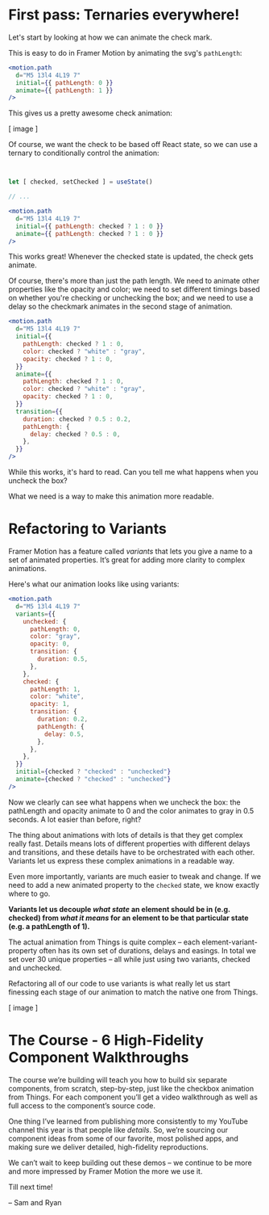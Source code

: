 # First pass: Ternaries everywhere!

Let's start by looking at how we can animate the check mark.

This is easy to do in Framer Motion by animating the svg's `pathLength`:

```jsx
<motion.path
  d="M5 13l4 4L19 7"
  initial={{ pathLength: 0 }}
  animate={{ pathLength: 1 }}
/>
```

This gives us a pretty awesome check animation:

[ image ]

Of course, we want the check to be based off React state, so we can use a ternary to conditionally control the animation:

```jsx


let [ checked, setChecked ] = useState()

// ...

<motion.path
  d="M5 13l4 4L19 7"
  initial={{ pathLength: checked ? 1 : 0 }}
  animate={{ pathLength: checked ? 1 : 0 }}
/>


```

This works great! Whenever the checked state is updated, the check gets animate.

Of course, there's more than just the path length. We need to animate other properties like the opacity and color; we need to set different timings based on whether you're checking or unchecking the box; and we need to use a delay so the checkmark animates in the second stage of animation.

```jsx
<motion.path
  d="M5 13l4 4L19 7"
  initial={{
    pathLength: checked ? 1 : 0,
    color: checked ? "white" : "gray",
    opacity: checked ? 1 : 0,
  }}
  animate={{
    pathLength: checked ? 1 : 0,
    color: checked ? "white" : "gray",
    opacity: checked ? 1 : 0,
  }}
  transition={{
    duration: checked ? 0.5 : 0.2,
    pathLength: {
      delay: checked ? 0.5 : 0,
    },
  }}
/>
```

While this works, it's hard to read. Can you tell me what happens when you uncheck the box?

What we need is a way to make this animation more readable.

# Refactoring to Variants

Framer Motion has a feature called _variants_ that lets you give a name to a set of animated properties. It’s great for adding more clarity to complex animations.

Here's what our animation looks like using variants:

```jsx
<motion.path
  d="M5 13l4 4L19 7"
  variants={{
    unchecked: {
      pathLength: 0,
      color: "gray",
      opacity: 0,
      transition: {
        duration: 0.5,
      },
    },
    checked: {
      pathLength: 1,
      color: "white",
      opacity: 1,
      transition: {
        duration: 0.2,
        pathLength: {
          delay: 0.5,
        },
      },
    },
  }}
  initial={checked ? "checked" : "unchecked"}
  animate={checked ? "checked" : "unchecked"}
/>
```

Now we clearly can see what happens when we uncheck the box: the pathLength and opacity animate to 0 and the color animates to gray in 0.5 seconds. A lot easier than before, right?

The thing about animations with lots of details is that they get complex really fast. Details means lots of different properties with different delays and transitions, and these details have to be orchestrated with each other. Variants let us express these complex animations in a readable way.

Even more importantly, variants are much easier to tweak and change. If we need to add a new animated property to the `checked` state, we know exactly where to go.

**Variants let us decouple _what state_ an element should be in (e.g. checked) from _what it means_ for an element to be that particular state (e.g. a pathLength of 1).**

The actual animation from Things is quite complex – each element-variant-property often has its own set of durations, delays and easings. In total we set over 30 unique properties – all while just using two variants, checked and unchecked.

Refactoring all of our code to use variants is what really let us start finessing each stage of our animation to match the native one from Things.

[ image ]

# The Course - 6 High-Fidelity Component Walkthroughs

The course we’re building will teach you how to build six separate components, from scratch, step-by-step, just like the checkbox animation from Things. For each component you’ll get a video walkthrough as well as full access to the component’s source code.

One thing I’ve learned from publishing more consistently to my YouTube channel this year is that people like _details_. So, we’re sourcing our component ideas from some of our favorite, most polished apps, and making sure we deliver detailed, high-fidelity reproductions.

We can’t wait to keep building out these demos – we continue to be more and more impressed by Framer Motion the more we use it.

Till next time!

– Sam and Ryan
